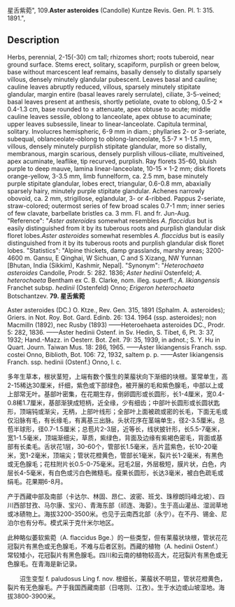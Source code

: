 星舌紫菀",
109.**Aster asteroides** (Candolle) Kuntze Revis. Gen. Pl. 1: 315. 1891.",

## Description
Herbs, perennial, 2-15(-30) cm tall; rhizomes short; roots tuberoid, near ground surface. Stems erect, solitary, scapiform, purplish or green below, base without marcescent leaf remains, basally densely to distally sparsely villous, densely minutely glandular pubescent. Leaves basal and cauline; cauline leaves abruptly reduced, villous, sparsely minutely stipitate glandular, margin entire (basal leaves rarely serrulate), ciliate, 3-5-veined; basal leaves present at anthesis, shortly petiolate, ovate to oblong, 0.5-2 × 0.4-1.3 cm, base rounded to ± attenuate, apex obtuse to acute; middle cauline leaves sessile, oblong to lanceolate, apex obtuse to acuminate; upper leaves subsessile, linear to linear-lanceolate. Capitula terminal, solitary. Involucres hemispheric, 6-9 mm in diam.; phyllaries 2- or 3-seriate, subequal, oblanceolate-oblong to oblong-lanceolate, 5.5-7 × 1-1.5 mm, villous, densely minutely purplish stipitate glandular, more so distally, membranous, margin scarious, densely purplish villous-ciliate, multiveined, apex acuminate, leaflike, tip recurved, purplish. Ray florets 35-60, bluish purple to deep mauve, lamina linear-lanceolate, 10-15 × 1-2 mm; disk florets orange-yellow, 3-3.5 mm, limb funnelform, ca. 2.5 mm, base minutely purple stipitate glandular, lobes erect, triangular, 0.6-0.8 mm, abaxially sparsely hairy, minutely purple stipitate glandular. Achenes narrowly obovoid, ca. 2 mm, strigillose, eglandular, 3- or 4-ribbed. Pappus 2-seriate, straw-colored; outermost series of few broad scales 0.7-1 mm; inner series of few clavate, barbellate bristles ca. 3 mm. Fl. and fr. Jun-Aug.
  "Reference": "*Aster asteroides* somewhat resembles *A. flaccidus* but is easily distinguished from it by its tuberous roots and purplish glandular disk floret lobes.*Aster asteroides* somewhat resembles *A. flaccidus* but is easily distinguished from it by its tuberous roots and purplish glandular disk floret lobes.
  "Statistics": "Alpine thickets, damp grasslands, marshy areas; 3200-4600 m. Gansu, E Qinghai, W Sichuan, C and S Xizang, NW Yunnan [Bhutan, India (Sikkim), Kashmir, Nepal].
  "Synonym": "*Heterochaeta asteroides* Candolle, Prodr. 5: 282. 1836; *Aster hedinii* Ostenfeld; *A. heterochaeta* Bentham ex C. B. Clarke, nom. illeg. superfl.; *A. likiangensis* Franchet subsp. *hedinii* (Ostenfeld) Onno; *Erigeron heterochaeta* Botschantzev.
**79. 星舌紫菀**

Aster asteroides (DC.) O. Ktze., Rev. Gen. 315, 1891 (Sphalm. A. asteroides); Griers. in Not. Roy. Bot. Gard. Edinb. 26: 134. 1964 (ssp. asteroides); non Macmilln (1892), nec Rusby (1893) ——Heteroehaeta asteroides DC., Prodr. 5: 282, 1836. ——Aster hedinii Ostenf. in Sv. Hedin, S. Tibet, 6, Pt. 3: 37, 1932; Hand.-Mazz. in Oesterr. Bot. Zeit. 79: 35, 1939, in adnot.; S. Y. Hu in Quart. Journ. Taiwan Mus. 18: 286, 1965. ——Aster likiangensis Franch. ssp. costei Onno, Biblioth, Bot. 106: 72, 1932, saltem p. p. ——Aster likiangensis Franch. ssp. hedinii (Ostenf.) Onno, l. c.

多年生草本，根状茎短，上端有数个簇生的莱菔状向下渐细的块根。茎常单生，高2-15稀达30厘米，纤细，紫色或下部绿色，被开展的毛和紫色腺毛，中部以上或上部常无叶。基部叶密集，在花期生存，倒卵圆形或长圆形，长1-4厘米，宽0.4-0.8稀1.7厘米，基部渐狭成短柄，近全缘，少有细齿；中部叶长圆形或长圆状匙形，顶端钝或渐尖，无柄，上部叶线形；全部叶上面被疏或密的长毛，下面无毛或仅沿脉有毛，有长缘毛，有离基三出脉。头状花序在茎端单生，径2-3.5厘米。总苞半球形，径0.7-1.5厘米；总苞片2-3层，近等长，线状披针形，长5.5-7毫米，宽1-1.5毫米，顶端渐细尖，草质，紫绿色，背面及边缘有紫褐色密毛，背面或基部有长柔毛。舌状花1层，30-60个，管部长1.5毫米，舌片蓝紫色，长10-20毫米，宽1-2毫米，顶端尖；管状花橙黄色，管部长1毫米，裂片长1-2毫米，有黑色或无色腺毛；花柱附片长0.5-0-75毫米。冠毛2层，外层极短，膜片状，白色，内层长4-5毫米，有白色或污白色微糙毛。瘦果长圆形，长达3毫米，被白色疏毛或绢毛。花果期6-8月。

产于西藏中部及南部（卡达尔、林固、昂仁、波密、班戈、珠穆朗玛峰北坡）、四川西部甘孜、马尔康、宝兴）、青海东部（祁连、海晏）。生于高山灌丛、湿润草地或冰碛物上。海拔3200-3500米。也见于云南西北部（永宁）。在不丹、锡金、尼泊尔也有分布。模式采于克什米尔地区。

此种略似萎软紫菀（A. flaccidus Bge.）的一些类型，但有莱菔状块根，管状花花冠裂片有黑色或无色腺毛，不难与后者区别。西藏的植物（A. hedinii Ostenf.）常较矮小，花冠裂片有黑色腺毛。四川和云南的植物较高大，花冠裂片有黑色或无色腺毛。在青海是新记录。
<p style='text-indent:28px'>沼生变型 f. paludosus Ling f. nov. 根细长，莱菔状不明显，管状花橙黄色，裂片有无色腺毛。产于我国西藏南部（日喀则、江孜）。生于水边或山坡湿地。海拔3800-3900米。
